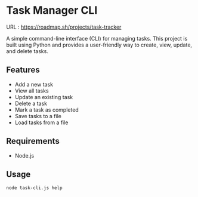 # Task Manager CLI

URL : https://roadmap.sh/projects/task-tracker

A simple command-line interface (CLI) for managing tasks. This project is built using Python and provides a user-friendly way to create, view, update, and delete tasks.

## Features

-   Add a new task
-   View all tasks
-   Update an existing task
-   Delete a task
-   Mark a task as completed
-   Save tasks to a file
-   Load tasks from a file

## Requirements

-   Node.js

## Usage

```bash
node task-cli.js help
```
